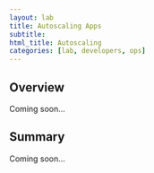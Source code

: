 ```yaml
---
layout: lab
title: Autoscaling Apps
subtitle: 
html_title: Autoscaling
categories: [lab, developers, ops]
---
```


## Overview
Coming soon...

## Summary
Coming soon...